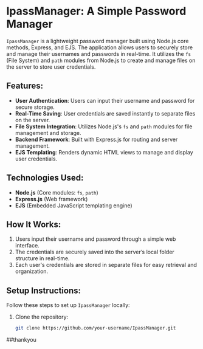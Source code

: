 # IpassManager: A Simple Password Manager

`IpassManager` is a lightweight password manager built using Node.js core methods, Express, and EJS. The application allows users to securely store and manage their usernames and passwords in real-time. It utilizes the `fs` (File System) and `path` modules from Node.js to create and manage files on the server to store user credentials.

## Features:
- **User Authentication**: Users can input their username and password for secure storage.
- **Real-Time Saving**: User credentials are saved instantly to separate files on the server.
- **File System Integration**: Utilizes Node.js's `fs` and `path` modules for file management and storage.
- **Backend Framework**: Built with Express.js for routing and server management.
- **EJS Templating**: Renders dynamic HTML views to manage and display user credentials.

## Technologies Used:
- **Node.js** (Core modules: `fs`, `path`)
- **Express.js** (Web framework)
- **EJS** (Embedded JavaScript templating engine)

## How It Works:
1. Users input their username and password through a simple web interface.
2. The credentials are securely saved into the server’s local folder structure in real-time.
3. Each user's credentials are stored in separate files for easy retrieval and organization.

## Setup Instructions:
Follow these steps to set up `IpassManager` locally:

1. Clone the repository:
   ```bash
   git clone https://github.com/your-username/IpassManager.git
##thankyou